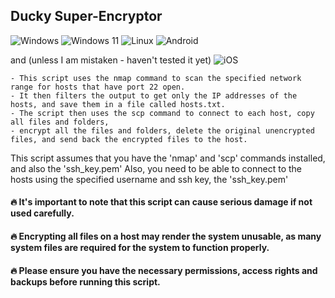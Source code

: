 ## Ducky Super-Encryptor
![Windows](https://img.shields.io/badge/Windows-0078D6?style=for-the-badge&logo=windows&logoColor=white) ![Windows 11](https://img.shields.io/badge/Windows%2011-%230079d5.svg?style=for-the-badge&logo=Windows%2011&logoColor=white) ![Linux](https://img.shields.io/badge/Linux-FCC624?style=for-the-badge&logo=linux&logoColor=black) ![Android](https://img.shields.io/badge/Android-3DDC84?style=for-the-badge&logo=android&logoColor=white)

and (unless I am mistaken - haven't tested it yet) ![iOS](https://img.shields.io/badge/iOS-000000?style=for-the-badge&logo=ios&logoColor=white)

    - This script uses the nmap command to scan the specified network range for hosts that have port 22 open. 
    - It then filters the output to get only the IP addresses of the hosts, and save them in a file called hosts.txt. 
    - The script then uses the scp command to connect to each host, copy all files and folders, 
    - encrypt all the files and folders, delete the original unencrypted files, and send back the encrypted files to the host.

This script assumes that you have the 'nmap' and 'scp' commands installed, and also the 'ssh_key.pem' 
Also, you need to be able to connect to the hosts using the specified username and ssh key, the 'ssh_key.pem'

#### 🔥 It's important to note that this script can cause serious damage if not used carefully. 
#### 🔥 Encrypting all files on a host may render the system unusable, as many system files are required for the system to function properly. 
#### 🔥 Please ensure you have the necessary permissions, access rights and backups before running this script.
